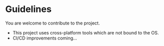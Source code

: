 # Guidelines

You are welcome to contribute to the project.

- This project uses cross-platform tools which are not bound to the OS.
- CI/CD improvements coming...
